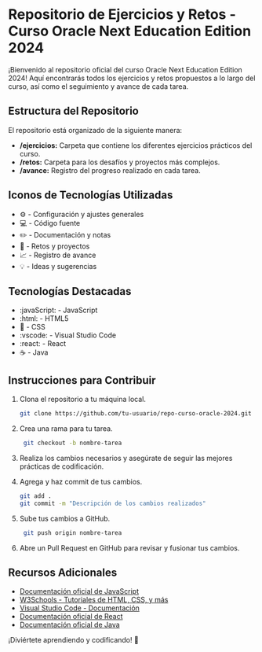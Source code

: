 # Repositorio de Ejercicios y Retos - Curso Oracle Next Education Edition 2024

¡Bienvenido al repositorio oficial del curso Oracle Next Education Edition 2024! Aquí encontrarás todos los ejercicios y retos propuestos a lo largo del curso, así como el seguimiento y avance de cada tarea.

## Estructura del Repositorio

El repositorio está organizado de la siguiente manera:

- **/ejercicios:** Carpeta que contiene los diferentes ejercicios prácticos del curso.
- **/retos:** Carpeta para los desafíos y proyectos más complejos.
- **/avance:** Registro del progreso realizado en cada tarea.

## Iconos de Tecnologías Utilizadas

- :gear: - Configuración y ajustes generales
- :computer: - Código fuente
- :pencil2: - Documentación y notas
- :dart: - Retos y proyectos
- :chart_with_upwards_trend: - Registro de avance
- :bulb: - Ideas y sugerencias

## Tecnologías Destacadas

- :javaScript: - JavaScript
- :html: - HTML5
- :art: - CSS
- :vscode: - Visual Studio Code
- :react: - React
- :coffee: - Java

## Instrucciones para Contribuir

1. Clona el repositorio a tu máquina local.
   ```bash
   git clone https://github.com/tu-usuario/repo-curso-oracle-2024.git

2. Crea una rama para tu tarea.
   ```bash
    git checkout -b nombre-tarea

3. Realiza los cambios necesarios y asegúrate de seguir las mejores prácticas de codificación.

4. Agrega y haz commit de tus cambios.
   ```bash
   git add .
   git commit -m "Descripción de los cambios realizados"

5. Sube tus cambios a GitHub.
   ```bash
    git push origin nombre-tarea

6. Abre un Pull Request en GitHub para revisar y fusionar tus cambios.

## Recursos Adicionales

- [Documentación oficial de JavaScript](https://developer.mozilla.org/es/docs/Web/JavaScript)
- [W3Schools - Tutoriales de HTML, CSS, y más](https://www.w3schools.com/)
- [Visual Studio Code - Documentación](https://code.visualstudio.com/docs)
- [Documentación oficial de React](https://reactjs.org/docs/getting-started.html)
- [Documentación oficial de Java](https://docs.oracle.com/en/java/)

¡Diviértete aprendiendo y codificando! :rocket:
